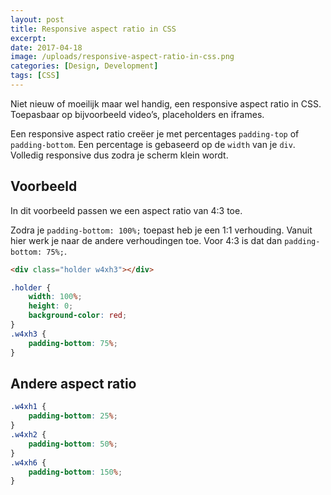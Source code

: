 ```yaml
---
layout: post
title: Responsive aspect ratio in CSS
excerpt: 
date: 2017-04-18
image: /uploads/responsive-aspect-ratio-in-css.png
categories: [Design, Development]
tags: [CSS]
---
```


Niet nieuw of moeilijk maar wel handig, een responsive aspect ratio in CSS. Toepasbaar op bijvoorbeeld video’s, placeholders en iframes.

Een responsive aspect ratio creëer je met percentages `padding-top` of `padding-bottom`. Een percentage is gebaseerd op de `width` van je `div`. Volledig responsive dus zodra je scherm klein wordt.

## Voorbeeld

In dit voorbeeld passen we een aspect ratio van 4:3 toe.

Zodra je `padding-bottom: 100%;` toepast heb je een 1:1 verhouding. Vanuit hier werk je naar de andere verhoudingen toe. Voor 4:3 is dat dan `padding-bottom: 75%;`.

```html
<div class="holder w4xh3"></div>
```

```css
.holder {
	width: 100%;
	height: 0;
	background-color: red;
}
.w4xh3 {
	padding-bottom: 75%;
}
```

## Andere aspect ratio

```css
.w4xh1 {
	padding-bottom: 25%;
}
.w4xh2 {
	padding-bottom: 50%;
}
.w4xh6 { 
	padding-bottom: 150%;
}
```